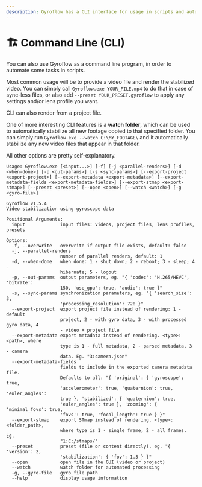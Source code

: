 ```yaml
---
description: Gyroflow has a CLI interface for usage in scripts and automating workflows.
---
```


# 🏗️ Command Line (CLI)

You can also use Gyroflow as a command line program, in order to automate some tasks in scripts.

Most common usage will be to provide a video file and render the stabilized video. You can simply call `Gyroflow.exe YOUR_FILE.mp4` to do that in case of sync-less files, or also add `--preset YOUR_PRESET.gyroflow` to apply any settings and/or lens profile you want.

CLI can also render from a project file.

One of more interesting CLI features is a **watch folder**, which can be used to automatically stabilize all new footage copied to that specified folder. You can simply run `Gyroflow.exe --watch C:\MY_FOOTAGE\` and it automatically stabilize any new video files that appear in that folder.

All other options are pretty self-explanatory.

```
Usage: Gyroflow.exe [<input...>] [-f] [-j <parallel-renders>] [-d <when-done>] [-p <out-params>] [-s <sync-params>] [--export-project <export-project>] [--export-metadata <export-metadata>] [--export-metadata-fields <export-metadata-fields>] [--export-stmap <export-stmap>] [--preset <preset>] [--open <open>] [--watch <watch>] [-g <gyro-file>]

Gyroflow v1.5.4
Video stabilization using gyroscope data

Positional Arguments:
  input             input files: videos, project files, lens profiles, presets

Options:
  -f, --overwrite   overwrite if output file exists, default: false
  -j, --parallel-renders
                    number of parallel renders, default: 1
  -d, --when-done   when done: 1 - shut down; 2 - reboot; 3 - sleep; 4 -
                    hibernate; 5 - logout
  -p, --out-params  output parameters, eg. "{ 'codec': 'H.265/HEVC', 'bitrate':
                    150, 'use_gpu': true, 'audio': true }"
  -s, --sync-params synchronization parameters, eg. "{ 'search_size': 3,
                    'processing_resolution': 720 }"
  --export-project  export project file instead of rendering: 1 - default
                    project, 2 - with gyro data, 3 - with processed gyro data, 4
                    - video + project file
  --export-metadata export metadata instead of rendering. <type>:<path>, where
                    type is 1 - full metadata, 2 - parsed metadata, 3 - camera
                    data. Eg. "3:camera.json"
  --export-metadata-fields
                    fields to include in the exported camera metadata file.
                    Defaults to all: "{ 'original': { 'gyroscope': true,
                    'accelerometer': true, 'quaternion': true, 'euler_angles':
                    true }, 'stabilized': { 'quaternion': true,
                    'euler_angles': true }, 'zooming': { 'minimal_fovs': true,
                    'fovs': true, 'focal_length': true } }"
  --export-stmap    export STmap instead of rendering. <type>:<folder_path>,
                    where type is 1 - single frame, 2 - all frames. Eg.
                    "1:C:/stmaps/"
  --preset          preset (file or content directly), eg. "{ 'version': 2,
                    'stabilization': { 'fov': 1.5 } }"
  --open            open file in the GUI (video or project)
  --watch           watch folder for automated processing
  -g, --gyro-file   gyro file path
  --help            display usage information
```
